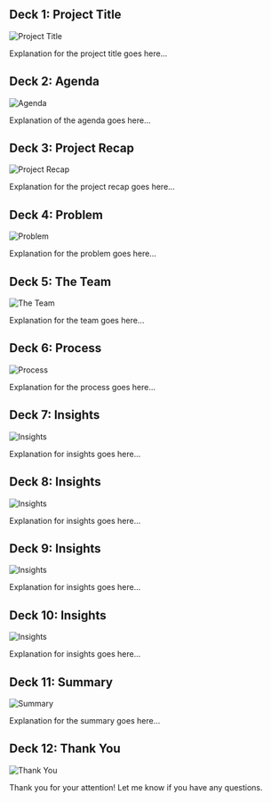 <!-- Deck 1: Project Title -->
<div class="deck" id="deck1">
    <h2>Deck 1: Project Title</h2>
    <img src="https://github.com/EdmundFrimpong/Excel-Project/blob/ee4db799c696a47e00f16a384ba26f0fae6bf4b5/Slide1.JPG?raw=true" alt="Project Title" style="max-width: 100%; height: auto;">
    <p>Explanation for the project title goes here...</p>
</div>

<!-- Deck 2: Agenda -->
<div class="deck" id="deck2">
    <h2>Deck 2: Agenda</h2>
    <img src="https://github.com/EdmundFrimpong/Excel-Project/blob/ee4db799c696a47e00f16a384ba26f0fae6bf4b5/Slide2.JPG?raw=true" alt="Agenda" style="max-width: 100%; height: auto;">
    <p>Explanation of the agenda goes here...</p>
</div>

<!-- Deck 3: Project Recap -->
<div class="deck" id="deck3">
    <h2>Deck 3: Project Recap</h2>
    <img src="https://github.com/EdmundFrimpong/Excel-Project/blob/ee4db799c696a47e00f16a384ba26f0fae6bf4b5/Slide3.JPG?raw=true" alt="Project Recap" style="max-width: 100%; height: auto;">
    <p>Explanation for the project recap goes here...</p>
</div>

<!-- Deck 4: Problem -->
<div class="deck" id="deck4">
    <h2>Deck 4: Problem</h2>
    <img src="https://github.com/EdmundFrimpong/Excel-Project/blob/ee4db799c696a47e00f16a384ba26f0fae6bf4b5/Slide4.JPG?raw=true" alt="Problem" style="max-width: 100%; height: auto;">
    <p>Explanation for the problem goes here...</p>
</div>

<!-- Deck 5: The Team -->
<div class="deck" id="deck5">
    <h2>Deck 5: The Team</h2>
    <img src="https://github.com/EdmundFrimpong/Excel-Project/blob/ee4db799c696a47e00f16a384ba26f0fae6bf4b5/Slide5.JPG?raw=true" alt="The Team" style="max-width: 100%; height: auto;">
    <p>Explanation for the team goes here...</p>
</div>

<!-- Deck 6: Process -->
<div class="deck" id="deck6">
    <h2>Deck 6: Process</h2>
    <img src="https://github.com/EdmundFrimpong/Excel-Project/blob/ee4db799c696a47e00f16a384ba26f0fae6bf4b5/Slide6.JPG?raw=true" alt="Process" style="max-width: 100%; height: auto;">
    <p>Explanation for the process goes here...</p>
</div>

<!-- Deck 7: Insights -->
<div class="deck" id="deck7">
    <h2>Deck 7: Insights</h2>
    <img src="https://github.com/EdmundFrimpong/Excel-Project/blob/ee4db799c696a47e00f16a384ba26f0fae6bf4b5/Slide7.JPG?raw=true" alt="Insights" style="max-width: 100%; height: auto;">
    <p>Explanation for insights goes here...</p>
</div>

<!-- Deck 8: Insights -->
<div class="deck" id="deck8">
    <h2>Deck 8: Insights</h2>
    <img src="https://github.com/EdmundFrimpong/Excel-Project/blob/ee4db799c696a47e00f16a384ba26f0fae6bf4b5/Slide8.JPG?raw=true" alt="Insights" style="max-width: 100%; height: auto;">
    <p>Explanation for insights goes here...</p>
</div>

<!-- Deck 9: Insights -->
<div class="deck" id="deck9">
    <h2>Deck 9: Insights</h2>
    <img src="https://github.com/EdmundFrimpong/Excel-Project/blob/ee4db799c696a47e00f16a384ba26f0fae6bf4b5/Slide9.JPG?raw=true" alt="Insights" style="max-width: 100%; height: auto;">
    <p>Explanation for insights goes here...</p>
</div>

<!-- Deck 10: Insights -->
<div class="deck" id="deck10">
    <h2>Deck 10: Insights</h2>
    <img src="https://github.com/EdmundFrimpong/Excel-Project/blob/ee4db799c696a47e00f16a384ba26f0fae6bf4b5/Slide10.JPG?raw=true" alt="Insights" style="max-width: 100%; height: auto;">
    <p>Explanation for insights goes here...</p>
</div>

<!-- Deck 11: Summary -->
<div class="deck" id="deck11">
    <h2>Deck 11: Summary</h2>
    <img src="https://github.com/EdmundFrimpong/Excel-Project/blob/ee4db799c696a47e00f16a384ba26f0fae6bf4b5/Slide11.JPG?raw=true" alt="Summary" style="max-width: 100%; height: auto;">
    <p>Explanation for the summary goes here...</p>
</div>

<!-- Deck 12: Thank You -->
<div class="deck" id="deck12">
    <h2>Deck 12: Thank You</h2>
    <img src="https://github.com/EdmundFrimpong/Excel-Project/blob/ee4db799c696a47e00f16a384ba26f0fae6bf4b5/Slide12.JPG?raw=true" alt="Thank You" style="max-width: 100%; height: auto;">
    <p>Thank you for your attention! Let me know if you have any questions.</p>
</div>
